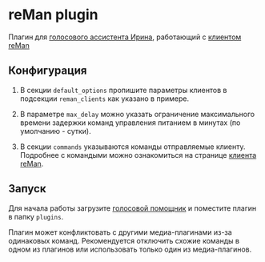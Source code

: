 # reMan plugin

Плагин для [голосового ассистента Ирина](https://github.com/janvarev/Irene-Voice-Assistant), работающий с [клиентом reMan](https://github.com/leontyko/reman_client)

## Конфигурация

1. В секции ```default_options``` пропишите параметры клиентов в подсекции ```reman_clients``` как указано в примере.

2. В параметре ```max_delay``` можно указать ограничение максимального времени задержки команд управления питанием в минутах (по умолчанию - сутки).

3. В секции ```commands``` указываются команды отправляемые клиенту. Подробнее с командыми можно ознакомиться на странице [клиента reMan](https://github.com/leontyko/reman_client).

## Запуск

Для начала работы загрузите [голосовой помощник](https://github.com/janvarev/Irene-Voice-Assistant) и поместите плагин в папку ```plugins```.

Плагин может конфликтовать с другими медиа-плагинами из-за одинаковых команд. Рекомендуется отключить схожие команды в одном из плагинов или использовать только один из медиа-плагинов.